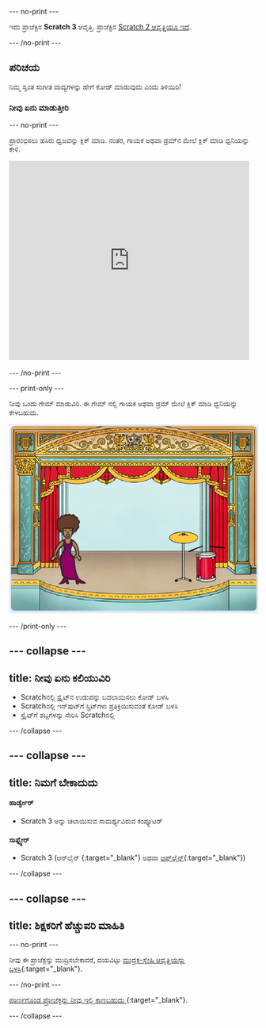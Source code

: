 --- no-print ---

ಇದು ಪ್ರಾಜೆಕ್ಟಿನ **Scratch 3** ಆವೃತ್ತಿ. ಪ್ರಾಜೆಕ್ಟಿನ [Scratch 2 ಆವೃತ್ತಿಯೂ ಇದೆ](https://projects.raspberrypi.org/kn-IN/projects/rock-band-scratch2).

--- /no-print ---

## ಪರಿಚಯ

ನಿಮ್ಮ ಸ್ವಂತ ಸಂಗೀತ ವಾದ್ಯಗಳನ್ನು ಹೇಗೆ ಕೋಡ್ ಮಾಡುವುದು ಎಂದು ತಿಳಿಯಿರಿ!

### ನೀವು ಏನು ಮಾಡುತ್ತೀರಿ

--- no-print ---

ಪ್ರಾರಂಭಿಸಲು ಹಸಿರು ಧ್ವಜವನ್ನು ಕ್ಲಿಕ್ ಮಾಡಿ. ನಂತರ, ಗಾಯಕ ಅಥವಾ ಡ್ರಮ್‌ನ ಮೇಲೆ ಕ್ಲಿಕ್ ಮಾಡಿ ಧ್ವನಿಯನ್ನು ಕೇಳಿ.

<div class="scratch-preview">
  <iframe allowtransparency="true" width="485" height="402" src="https://scratch.mit.edu/projects/embed/276872220/?autostart=false" frameborder="0" scrolling="no"></iframe>
</div>

--- /no-print ---

--- print-only ---

ನೀವು ಒಂದು ಗೇಮ್ ಮಾಡುವಿರಿ. ಈ ಗೇಮ್ ನಲ್ಲಿ ಗಾಯಕ ಅಥವಾ ಡ್ರಮ್‌ ಮೇಲೆ ಕ್ಲಿಕ್ ಮಾಡಿ ಧ್ವನಿಯನ್ನು ಕೇಳಬಹುದು.

![ಗೇಮಿನ ಸ್ಕ್ರೀನ್‌ಶಾಟ್](images/demo.png)

--- /print-only ---

--- collapse ---
---
title: ನೀವು ಏನು ಕಲಿಯುವಿರಿ
---
+ Scratch‌ನಲ್ಲಿ ಸ್ಪ್ರೈಟ್‌ನ ಉಡುಪನ್ನು ಬದಲಾಯಿಸಲು ಕೋಡ್ ಬಳಸಿ
+ Scratch‌ನಲ್ಲಿ ಇನ್‌ಪುಟ್‌ಗೆ ಸ್ಪ್ರಿಟ್‌ಗಳು ಪ್ರತಿಕ್ರಿಯಿಸುವಂತೆ ಕೋಡ್ ಬಳಸಿ
+ ಸ್ಪ್ರೈಟ್‌ಗೆ ಶಬ್ದಗಳನ್ನು ಸೇರಿಸಿ Scratch‌ನಲ್ಲಿ

--- /collapse ---

--- collapse ---
---
title: ನಿಮಗೆ ಬೇಕಾದುದು
---
#### ಹಾರ್ಡ್ವೇರ್

+ Scratch 3 ಅನ್ನು ಚಲಾಯಿಸುವ ಸಾಮರ್ಥ್ಯವಿರುವ ಕಂಪ್ಯೂಟರ್

#### ಸಾಫ್ಟ್ವೇರ್

+ Scratch 3 (ಆನ್‌ಲೈನ್‌ [ ](http://rpf.io/scratchon){:target="_blank"} ಅಥವಾ [ಆಫ್‌ಲೈನ್](http://rpf.io/scratchoff){:target="_blank"})

--- /collapse ---

--- collapse ---
---
title: ಶಿಕ್ಷಕರಿಗೆ ಹೆಚ್ಚುವರಿ ಮಾಹಿತಿ
---
--- no-print ---

ನೀವು ಈ ಪ್ರಾಜೆಕ್ಟನ್ನು ಮುದ್ರಿಸಬೇಕಾದರೆ, ದಯವಿಟ್ಟು [ಮುದ್ರಕ-ಸ್ನೇಹಿ ಆವೃತ್ತಿಯನ್ನು ಬಳಸಿ](https://projects.raspberrypi.org/kn-IN/projects/rock-band/print){:target="_blank"}.

--- /no-print ---

[ ಪೂರ್ಣಗೊಂಡ ಪ್ರೋಜೆಕ್ಟನ್ನು ನೀವು ಇಲ್ಲಿ ಕಾಣಬಹುದು ](http://rpf.io/p/kn-IN/rock-band-get){:target="_blank"}.

--- /collapse ---